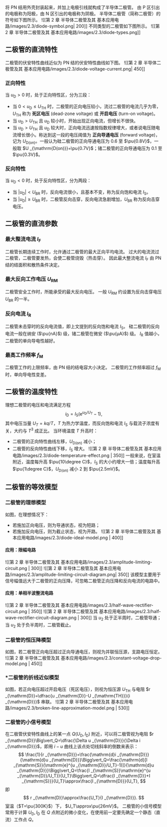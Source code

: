 将 PN 结用外壳封装起来，并加上电极引线就构成了半导体二极管。
由 P 区引出的电极称为阳极，由 N 区引出的电极称为阴极。
半导体二极管（简称二极管）的符号如下图所示。
![[第 2 章 半导体二极管及其 基本应用电路/images/2.3/diode-symbol.png| 200]]
不同类型的二极管如下图所示。
![[第 2 章 半导体二极管及其 基本应用电路/images/2.3/diode-types.png]]
## 二极管的直流特性
二极管的伏安特性曲线近似为 PN 结的伏安特性曲线如下图。
![[第 2 章 半导体二极管及其 基本应用电路/images/2.3/diode-voltage-current.png| 450]]
### 正向特性
当 $u _{\mathrm{D}}>0$ 时，处于正向特性区，分为三段：
- 当 $0<u _{\mathrm{D}}\le U _{\mathrm{TH}}$ 时，二极管的正向电压较小，流过二极管的电流几乎为零，$U _{\mathrm{TH}}$ 称为 **死区电压** (dead-zone voltage) 或 **开启电压** (turn-on voltage)。
- 当 $u _{\mathrm{D}}>U _{\mathrm{TH}}$ 且 $u _{\mathrm{D}}$ 较小时，开始出现正向电流，但增长不很快。
- 当 $u _{\mathrm{D}}>U _{\mathrm{TH}}$ 且 $u _{\mathrm{D}}$ 较大时，正向电流迅速按指数规律增大，或者说电压随电流增长很小。称达到这一段的电压阈值为 **正向导通电压** (forward voltage)，记为 $U _{\mathrm{D(on)}}$。一般认为硅二极管的正向导通电压为 $0.6$ 至 $\pu{0.8V}$，一般取 $U _{\mathrm{D(on)}}=\pu{0.7V}$；锗二极管的正向导通电压为 $0.1$ 至 $\pu{0.3V}$。
### 反向特性
当 $u _{\mathrm{D}}<0$ 时，处于反向特性区，分为两段：
- 当 $|u _{\mathrm{D}}|<U _{\mathrm{BR}}$ 时，反向电流很小，且基本不变，称为反向饱和电流 $I _{\mathrm{S}}$。
- 当 $|u _{\mathrm{D}}|\ge U _{\mathrm{BR}}$ 时，二极管反向击穿，反向电流急剧增加，$U _{\mathrm{BR}}$ 称为反向击穿电压。
## 二极管的直流参数
### 最大整流电流 $I _{\mathrm{F}}$
二极管长期连续工作时，允许通过二极管的最大正向平均电流。
过大的电流流过二极管，二极管要发热，会使二极管烧毁（热击穿）。
因此最大整流电流 $I _{\mathrm{F}}$ 由 PN 结的结面积和散热条件决定。
### 最大反向工作电压 $U _{\mathrm{RM}}$
二极管安全工作时，所能承受的最大反向电压。
一般 $U _{\mathrm{RM}}$ 约设置为反向击穿电压 $U _{\mathrm{BR}}$ 的一半。
### 反向电流 $I _{\mathrm{R}}$
二极管未击穿时的反向电流值，即上文提到的反向饱和电流 $I _{\mathrm{S}}$。
硅二极管的反向电流一般在纳安 ($\pu{nA}$) 级，锗二极管在微安 ($\pu{μA}$) 级。
$I _{\mathrm{R}}$ 值越小，二极管的单向导电性越好。
### 最高工作频率 $f _{\mathrm{M}}$
二极管工作的上限频率，由 PN 结的结电容大小决定。
二极管的工作频率超过 $f _{\mathrm{M}}$ 时，单向导电性变差。
## 二极管的温度特性
理想二极管的电压和电流满足方程 $$ i _{\mathrm{D}}=I _{\mathrm{S}}(\mathrm{e}^{u _{\mathrm{D}}/U_T}-1), $$其中电压当量 $U_T=kq/T$，$T$ 为热力学温度，而反向饱和电流 $I _{\mathrm{S}}$ 与载流子浓度有关，大约与 $T^3$ 成正比。
当环境温度 $T$ 升高时：
- 二极管的正向特性曲线左移，$U _{\mathrm{D(on)}}$ 减小；
- 二极管的反向特性曲线下移，$I _{\mathrm{S}}$ 增大。
![[第 2 章 半导体二极管及其 基本应用电路/images/2.3/diode-temperature-effect.png | 350]]
一般来说，在室温附近，温度每升高 $\pu{10\degree C}$，$I _{\mathrm{S}}$ 的大小约增大一倍；温度每升高 $\pu{1\degree C}$，$U _{\mathrm{D(on)}}$ 减小 $2$ 到 $\pu{2.5mV}$。
## 二极管的等效模型
### 二极管的理想模型
如图，在理想情况下：
- 若施加正向电压，则为导通状态，视为短路；
- 若施加反向电压，则为截止状态，视为开路。
![[第 2 章 半导体二极管及其 基本应用电路/images/2.3/diode-ideal-model.png | 400]]
#### 应用：限幅电路
![[第 2 章 半导体二极管及其 基本应用电路/images/2.3/amplitude-limiting-circuit.png | 300]] ![[第 2 章 半导体二极管及其 基本应用电路/images/2.3/amplitude-limiting-circuit-diagram.png| 350]]
该模型主要用于信号幅值远大于二极管的正向压降，可忽略二极管正向压降和反向电流的电路中。
#### 应用：单相半波整流电路
![[第 2 章 半导体二极管及其 基本应用电路/images/2.3/half-wave-rectifier-circuit.png | 350]] ![[第 2 章 半导体二极管及其 基本应用电路/images/2.3/half-wave-rectifier-circuit-diagram.png | 300]]
当 $u_2$ 处于正半周时，二极管导通；当 $u_2$ 处于负半周时，二极管截止。
### 二极管的恒压降模型
如图，若二极管正向电压超过正向导通电压，则视为并联恒压源，支路电压恒定。
![[第 2 章 半导体二极管及其 基本应用电路/images/2.3/constant-voltage-drop-model.png | 450]]
### \*二极管的折线近似模型
如图，若正向电压超过开启电压（死区电压），则视为恒压源 $U _{\mathrm{TH}}$ 与电阻 $r _{\mathrm{D}}=\dfrac{u _{\mathrm{D}}-U _{\mathrm{TH}}}{i _{\mathrm{D}}}$ 串联。
![[第 2 章 半导体二极管及其 基本应用电路/images/2.3/broken-line-approximation-model.png | 530]]
### 二极管的小信号模型
在二极管伏安特性曲线上的某一点 $Q(U _{\mathrm{D}},I _{\mathrm{D}})$ 附近，可以将二极管视为电阻 $r _{\mathrm{D}}\Big\vert_Q=\dfrac{\Delta u _{\mathrm{D}}}{\Delta i _{\mathrm{D}}}$，即用 $i-u$ 曲线上该点处切线斜率的倒数来表示：$$ \frac{1}{r _{\mathrm{D}}}=\frac{\mathrm{d}i _{\mathrm{D}}}{\mathrm{d}u _{\mathrm{D}}}\Bigg\vert_Q=\frac{\mathrm{d}[I _{\mathrm{S}}(\mathrm{e}^{u _{\mathrm{D}}/U_T}-1)]}{\mathrm{d}u _{\mathrm{D}}}\Bigg\vert_Q=\frac{I _{\mathrm{S}}\mathrm{e}^{u _{\mathrm{D}}/U_T}}{U_T}\Bigg\vert_Q=\dfrac{I _{\mathrm{D}}+I _{\mathrm{S}}}{U_T}\approx\frac{I _{\mathrm{D}}}{U_T}, $$即 $$ r _{\mathrm{D}}\approx\frac{U_T}{I _{\mathrm{D}}}. $$室温（$T=\pu{300K}$）下， $U_T\approx\pu{26mV}$。
二极管的小信号模型常用于计算 $U _{\mathrm{D}},I _{\mathrm{D}}$ 在 $Q$ 点附近的微小变化，在使用前一定要先确定一个静态（直流）工作点 $Q$。
